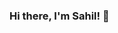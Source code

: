 ### Hi there, I'm Sahil! 👋

<!--
**sahilbnsll/sahilbnsll** is a ✨ _special_ ✨ repository because its `README.md` (this file) appears on your GitHub profile.
+ <a href="https://twitter.com/anuraghazru">
  <img align="left" alt="Sahil banasal | Twitter" width="18px" src="./assets/twitter.svg" />
</a>
+ <a href="https://discord.com/channels/@me">
  <img align="left" alt=Sahil's  Discord" width="18px" src="./assets/discord.svg" />
</a>

<br />
<br />
Hi, I'm Sahil Bansal, a passionate self-taught developer from India.

Here are some ideas to get you started:

- 🔭 I’m currently working on ...
- 🌱 I’m currently learning ...
- 👯 I’m looking to collaborate on ...
- 🤔 I’m looking for help with ...
- 💬 Ask me about ...
- 📫 How to reach me: ...
- 😄 Pronouns: ...
- ⚡ Fun fact: ...
-->

